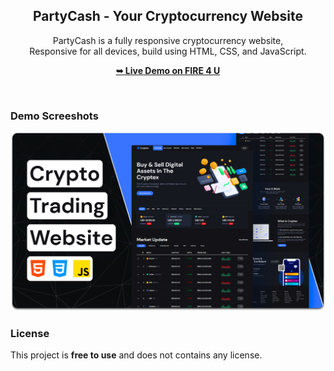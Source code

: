 <div align="center">
  
  <h2 align="center">PartyCash - Your Cryptocurrency Website</h2>

  PartyCash is a fully responsive cryptocurrency website, <br />Responsive for all devices, build using HTML, CSS, and JavaScript.

  <a href="https://migueldiasster.github.io/PartyCash/"><strong>➥ Live Demo on FIRE 4 U</strong></a>

</div>

<br />

### Demo Screeshots

![Desktop Demo](./readme-images/desktop.png "Desktop Demo")



### License

This project is **free to use** and does not contains any license.
